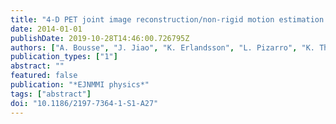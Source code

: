 ```yaml
---
title: "4-D PET joint image reconstruction/non-rigid motion estimation with limited MRI prior information"
date: 2014-01-01
publishDate: 2019-10-28T14:46:00.726795Z
authors: ["A. Bousse", "J. Jiao", "K. Erlandsson", "L. Pizarro", "K. Thielemans", "D. Atkinson", "S. Ourselin", "S. Arridge", "B. F. Hutton"]
publication_types: ["1"]
abstract: ""
featured: false
publication: "*EJNMMI physics*"
tags: ["abstract"]
doi: "10.1186/2197-7364-1-S1-A27"
---
```


